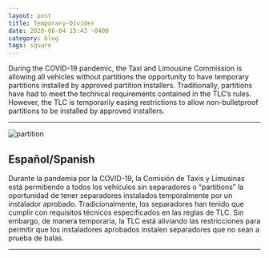 ```yaml
---
layout: post
title: Temporary-Divider
date: 2020-06-04 15:43 -0400
category: blog
tags: square
---
```


During the COVID-19 pandemic, the Taxi and Limousine Commission is allowing all vehicles without partitions the opportunity to have temporary partitions installed by approved partition installers. Traditionally, partitions have had to meet the technical requirements contained in the TLC’s rules. However, the TLC is temporarily easing restrictions to allow non-bulletproof partitions to be installed by approved installers.

---

![partition]({{site.baseurl}}/images/temp-partition-graphic-1.jpg)

## Español/Spanish

Durante la pandemia por la COVID-19, la Comisión de Taxis y Limusinas está permitiendo a todos los vehículos sin separadores o “partitions” la oportunidad de tener separadores instalados temporalmente por un instalador aprobado. Tradicionalmente, los separadores han tenido que cumplir con requisitos técnicos especificados en las reglas de TLC. Sin embargo, de manera temporaria, la TLC está aliviando las restricciones para permitir que los instaladores aprobados instalen separadores que no sean a prueba de balas.

---
